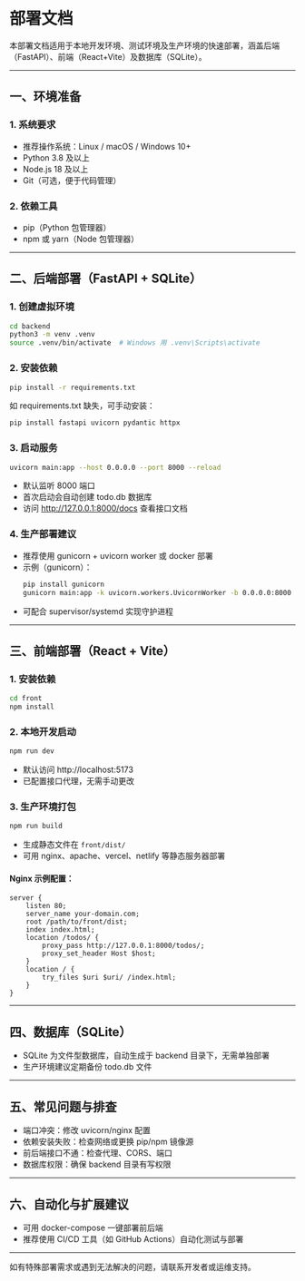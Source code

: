 # 部署文档

本部署文档适用于本地开发环境、测试环境及生产环境的快速部署，涵盖后端（FastAPI）、前端（React+Vite）及数据库（SQLite）。

---

## 一、环境准备

### 1. 系统要求

- 推荐操作系统：Linux / macOS / Windows 10+
- Python 3.8 及以上
- Node.js 18 及以上
- Git（可选，便于代码管理）

### 2. 依赖工具

- pip（Python 包管理器）
- npm 或 yarn（Node 包管理器）

---

## 二、后端部署（FastAPI + SQLite）

### 1. 创建虚拟环境

```bash
cd backend
python3 -m venv .venv
source .venv/bin/activate  # Windows 用 .venv\Scripts\activate
```

### 2. 安装依赖

```bash
pip install -r requirements.txt
```

如 requirements.txt 缺失，可手动安装：

```bash
pip install fastapi uvicorn pydantic httpx
```

### 3. 启动服务

```bash
uvicorn main:app --host 0.0.0.0 --port 8000 --reload
```

- 默认监听 8000 端口
- 首次启动会自动创建 todo.db 数据库
- 访问 http://127.0.0.1:8000/docs 查看接口文档

### 4. 生产部署建议

- 推荐使用 gunicorn + uvicorn worker 或 docker 部署
- 示例（gunicorn）：
  ```bash
  pip install gunicorn
  gunicorn main:app -k uvicorn.workers.UvicornWorker -b 0.0.0.0:8000
  ```
- 可配合 supervisor/systemd 实现守护进程

---

## 三、前端部署（React + Vite）

### 1. 安装依赖

```bash
cd front
npm install
```

### 2. 本地开发启动

```bash
npm run dev
```

- 默认访问 http://localhost:5173
- 已配置接口代理，无需手动更改

### 3. 生产环境打包

```bash
npm run build
```

- 生成静态文件在 `front/dist/`
- 可用 nginx、apache、vercel、netlify 等静态服务器部署

#### Nginx 示例配置：

```
server {
    listen 80;
    server_name your-domain.com;
    root /path/to/front/dist;
    index index.html;
    location /todos/ {
        proxy_pass http://127.0.0.1:8000/todos/;
        proxy_set_header Host $host;
    }
    location / {
        try_files $uri $uri/ /index.html;
    }
}
```

---

## 四、数据库（SQLite）

- SQLite 为文件型数据库，自动生成于 backend 目录下，无需单独部署
- 生产环境建议定期备份 todo.db 文件

---

## 五、常见问题与排查

- 端口冲突：修改 uvicorn/nginx 配置
- 依赖安装失败：检查网络或更换 pip/npm 镜像源
- 前后端接口不通：检查代理、CORS、端口
- 数据库权限：确保 backend 目录有写权限

---

## 六、自动化与扩展建议

- 可用 docker-compose 一键部署前后端
- 推荐使用 CI/CD 工具（如 GitHub Actions）自动化测试与部署

---

如有特殊部署需求或遇到无法解决的问题，请联系开发者或运维支持。
